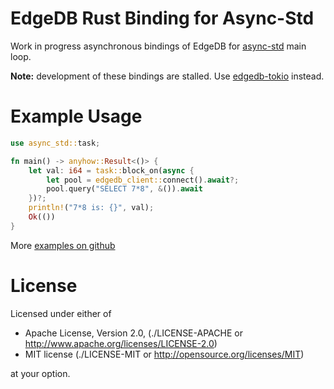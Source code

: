 EdgeDB Rust Binding for Async-Std
=================================

Work in progress asynchronous bindings of EdgeDB for
[async-std](https://async.rs/) main loop.

**Note:** development of these bindings are stalled. Use
[edgedb-tokio](https://docs.rs/edgedb-tokio) instead.

# Example Usage

```rust
use async_std::task;

fn main() -> anyhow::Result<()> {
    let val: i64 = task::block_on(async {
        let pool = edgedb_client::connect().await?;
        pool.query("SELECT 7*8", &()).await
    })?;
    println!("7*8 is: {}", val);
    Ok(())
}
```

More [examples on github](https://github.com/edgedb/edgedb-rust/tree/master/edgedb-client/examples)


License
=======


Licensed under either of

* Apache License, Version 2.0,
  (./LICENSE-APACHE or http://www.apache.org/licenses/LICENSE-2.0)
* MIT license (./LICENSE-MIT or http://opensource.org/licenses/MIT)

at your option.

